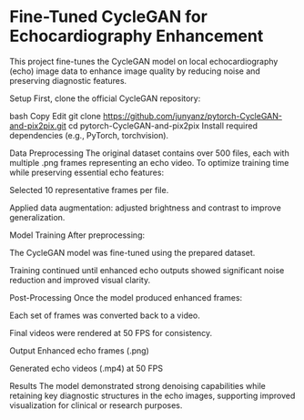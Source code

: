 # Fine-Tuned CycleGAN for Echocardiography Enhancement
This project fine-tunes the CycleGAN model on local echocardiography (echo) image data to enhance image quality by reducing noise and preserving diagnostic features.

Setup
First, clone the official CycleGAN repository:

bash
Copy
Edit
git clone https://github.com/junyanz/pytorch-CycleGAN-and-pix2pix.git
cd pytorch-CycleGAN-and-pix2pix
Install required dependencies (e.g., PyTorch, torchvision).

Data Preprocessing
The original dataset contains over 500 files, each with multiple .png frames representing an echo video. To optimize training time while preserving essential echo features:

Selected 10 representative frames per file.

Applied data augmentation: adjusted brightness and contrast to improve generalization.

Model Training
After preprocessing:

The CycleGAN model was fine-tuned using the prepared dataset.

Training continued until enhanced echo outputs showed significant noise reduction and improved visual clarity.

Post-Processing
Once the model produced enhanced frames:

Each set of frames was converted back to a video.

Final videos were rendered at 50 FPS for consistency.

Output
Enhanced echo frames (.png)

Generated echo videos (.mp4) at 50 FPS

Results
The model demonstrated strong denoising capabilities while retaining key diagnostic structures in the echo images, supporting improved visualization for clinical or research purposes.
